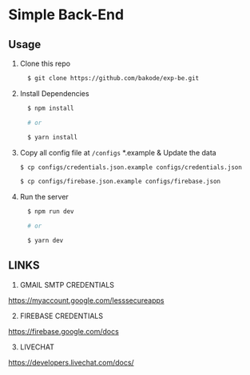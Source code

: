 # Simple Back-End


## Usage

1. Clone this repo

    ```bash
      $ git clone https://github.com/bakode/exp-be.git
    ```

2. Install Dependencies

    ```bash
      $ npm install

      # or

      $ yarn install
    ```

3. Copy all config file at `/configs` *.example & Update the data
   
    ```bash
    $ cp configs/credentials.json.example configs/credentials.json
    ```

    ```bash
    $ cp configs/firebase.json.example configs/firebase.json
    ```

4. Run the server

    ```bash
      $ npm run dev

      # or

      $ yarn dev
    ```

## LINKS

1. GMAIL SMTP CREDENTIALS
   
  https://myaccount.google.com/lesssecureapps

2. FIREBASE CREDENTIALS
   
  https://firebase.google.com/docs

3. LIVECHAT

  https://developers.livechat.com/docs/